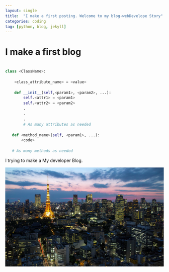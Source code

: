 ```yaml
---
layout: single
title:  "I make a first posting. Welcome to my blog-webDevelope Story"
categories: coding
tag: [python, blog, jekyll]
---
```


# I make a first blog

```python

class <ClassName>:

    <class_attribute_name> = <value>

    def __init__(self,<param1>, <param2>, ...):
        self.<attr1> = <param1>
        self.<attr2> = <param2>
        .
        .
        .
        # As many attributes as needed
    
   def <method_name>(self, <param1>, ...):
       <code>
       
   # As many methods as needed

```

I trying to make a My developer Blog.

![Japan-capital-Tokyo-city-lights-tower-houses-skyscrapers-dusk_1920x1200](https://github.com/LeeGwonSeon/LeeGwonSeon.github.io/blob/master/imeages/2022-01-30-first/Japan-capital-Tokyo-city-lights-tower-houses-skyscrapers-dusk_1920x1200.jpg?raw=true)

